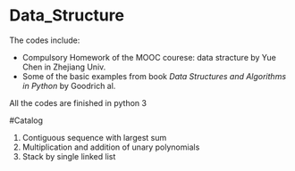 # Data_Structure

The codes include:

- Compulsory Homework of the MOOC courese: data stracture by Yue Chen in Zhejiang Univ.
- Some of the basic examples from book *Data Structures and Algorithms in Python* by Goodrich al. 

All the codes are finished in python 3

#Catalog
1. Contiguous sequence with largest sum
2. Multiplication and addition of unary polynomials
3. Stack by single linked list 
